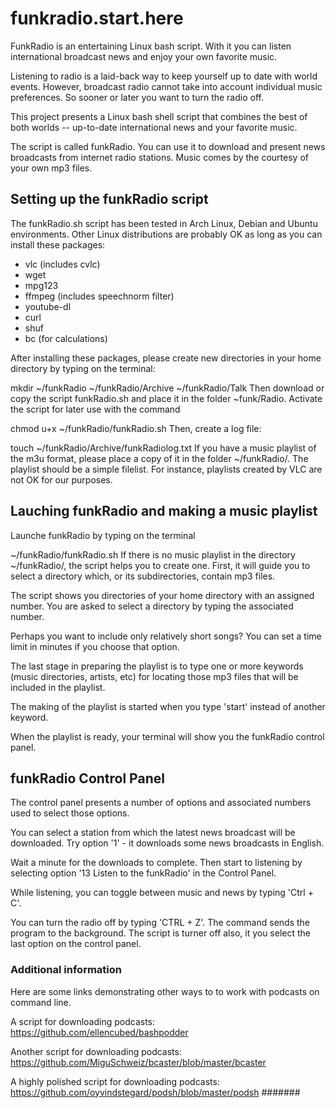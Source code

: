 # funkradio.start.here
FunkRadio is an entertaining Linux bash script. With it you can listen international broadcast news and enjoy your own favorite music.

Listening to radio is a laid-back way to keep yourself up to date with world events. However, broadcast radio cannot take into account individual music preferences. So sooner or later you want to turn the radio off.

This project presents a Linux bash shell script that combines the best of both worlds -- up-to-date international news and your favorite music.

The script is called funkRadio. You can use it to download and present news broadcasts from internet radio stations. Music comes by the courtesy of your own mp3 files.

## Setting up the funkRadio script
The funkRadio.sh script has been tested in Arch Linux, Debian and Ubuntu environments. Other Linux distributions are probably OK as long as you can install these packages:

- vlc (includes cvlc)
- wget
- mpg123
- ffmpeg (includes speechnorm filter)
- youtube-dl
- curl
- shuf
- bc (for calculations)
  
After installing these packages, please create new directories in your home directory by typing on the terminal:

mkdir ~/funkRadio ~/funkRadio/Archive ~/funkRadio/Talk 
Then download or copy the script funkRadio.sh and place it in the folder ~funk/Radio. Activate the script for later use with the command

chmod u+x  ~/funkRadio/funkRadio.sh
Then, create a log file:

touch ~/funkRadio/Archive/funkRadiolog.txt
If you have a music playlist of the m3u format, please place a copy of it in the folder ~/funkRadio/. The playlist should be a simple filelist. For instance, playlists created by VLC are not OK for our purposes. 

## Lauching funkRadio and making a music playlist

Launche funkRadio by typing on the terminal

~/funkRadio/funkRadio.sh
If there is no music playlist in the directory ~/funkRadio/, the script helps you to create one. First, it will guide you to select a directory which, or its subdirectories, contain mp3 files.

The script shows you directories of your home directory with an assigned number. You are asked to select a directory by typing the associated number.

Perhaps you want to include only relatively short songs? You can set a time limit in minutes if you choose that option.

The last stage in preparing the playlist is to type one or more keywords (music directories, artists, etc) for locating those mp3 files that will be included in the playlist.

The making of the playlist is started when you type 'start' instead of another keyword.

When the playlist is ready, your terminal will show you the funkRadio control panel.

## funkRadio Control Panel
The control panel presents a number of options and associated numbers used to select those options.

You can select a station from which the latest news broadcast will be downloaded. Try option '1' - it downloads some news broadcasts in English.

Wait a minute for the downloads to complete. Then start to listening by selecting option '13 Listen to the funkRadio' in the Control Panel.

While listening, you can toggle between music and news by typing 'Ctrl + C'.

You can turn the radio off by typing 'CTRL + Z'. The command sends the program to the background. The script is turner off also, it you select the last option on the control panel.

### Additional information
Here are some links demonstrating other ways to to work with podcasts on command line.

A script for downloading podcasts: https://github.com/ellencubed/bashpodder

Another script for downloading podcasts: https://github.com/MiguSchweiz/bcaster/blob/master/bcaster

A highly polished script for downloading podcasts: https://github.com/oyvindstegard/podsh/blob/master/podsh #######
